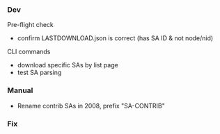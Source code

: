 ### Dev

Pre-flight check
 * confirm LASTDOWNLOAD.json is correct (has SA ID & not node/nid)

CLI commands
 * download specific SAs by list page
 * test SA parsing

### Manual

 * Rename contrib SAs in 2008, prefix "SA-CONTRIB"

### Fix
